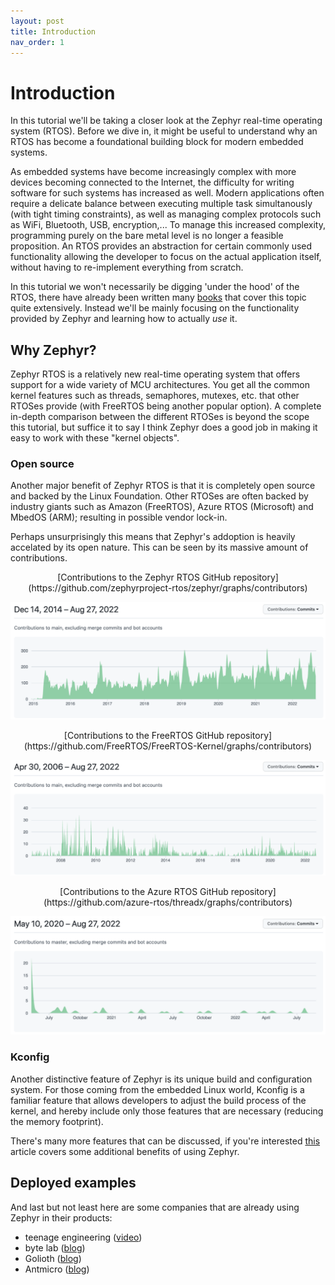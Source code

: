 ```yaml
---
layout: post
title: Introduction
nav_order: 1
---
```


# Introduction

In this tutorial we'll be taking a closer look at the Zephyr real-time operating system (RTOS). Before we dive in, it might be useful to understand why an RTOS has become a foundational building block for modern embedded systems. 

As embedded systems have become increasingly complex with more devices becoming connected to the Internet, the difficulty for writing software for such systems has increased as well. Modern applications often require a delicate balance between executing multiple task simultanously (with tight timing constraints), as well as managing complex protocols such as WiFi, Bluetooth, USB, encryption,... To manage this increased complexity, programming purely on the bare metal level is no longer a feasible proposition. An RTOS provides an abstraction for certain commonly used functionality allowing the developer to focus on the actual application itself, without having to re-implement everything from scratch.

In this tutorial we won't necessarily be digging 'under the hood' of the RTOS, there have already been written many [books](https://www.amazon.com/Embedded-RTOS-Design-Insights-Implementation/dp/0128228512/) that cover this topic quite extensively. Instead we'll be mainly focusing on the functionality provided by Zephyr and learning how to actually *use* it. 

## Why Zephyr?

Zephyr RTOS is a relatively new real-time operating system that offers support for a wide variety of MCU architectures. You get all the common kernel features such as threads, semaphores, mutexes, etc. that other RTOSes provide (with FreeRTOS being another popular option). A complete in-depth comparison between the different RTOSes is beyond the scope this tutorial, but suffice it to say I think Zephyr does a good job in making it easy to work with these "kernel objects".

### Open source

Another major benefit of Zephyr RTOS is that it is completely open source and backed by the Linux Foundation. Other RTOSes are often backed by industry giants such as Amazon (FreeRTOS), Azure RTOS (Microsoft) and MbedOS (ARM); resulting in possible vendor lock-in.

Perhaps unsurprisingly this means that Zephyr's addoption is heavily accelated by its open nature. This can be seen by its massive amount of contributions. 

<center>[Contributions to the Zephyr RTOS GitHub repository](https://github.com/zephyrproject-rtos/zephyr/graphs/contributors)</center>

![zephyr-github](../images/introduction/zephyr-github.png)

<center>[Contributions to the FreeRTOS GitHub repository](https://github.com/FreeRTOS/FreeRTOS-Kernel/graphs/contributors)</center>

![freertos-github](../images/introduction/freertos-github.png)

<center>[Contributions to the Azure RTOS GitHub repository](https://github.com/azure-rtos/threadx/graphs/contributors)</center>

![azure-rtos-github](../images/introduction/azure-rtos-github.png)

### Kconfig

Another distinctive feature of Zephyr is its unique build and configuration system. For those coming from the embedded Linux world, Kconfig is a familiar feature that allows developers to adjust the build process of the kernel, and hereby include only those features that are necessary (reducing the memory footprint).

There's many more features that can be discussed, if you're interested [this](https://medium.com/geekculture/the-zephyr-rtos-is-awesome-931bce3a695f) article covers some additional benefits of using Zephyr.

## Deployed examples

And last but not least here are some companies that are already using Zephyr in their products:

- teenage engineering ([video](https://twitter.com/ZephyrIoT/status/1366674644145737730))
- byte lab ([blog](https://www.byte-lab.com/why-developers-should-choose-zephyr-rtos/))
- Golioth ([blog](https://zephyrproject.org/connectig-conexio-stratus-to-golioth/))
- Antmicro ([blog](https://www.zephyrproject.org/antmicro-doubles-down-on-commitment-to-zephyr-rtos-as-community-grows-to-more-than-1000-contributors/))

